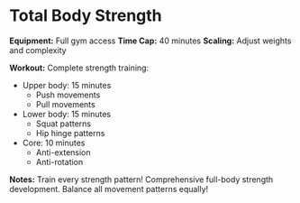 # Total Body Strength

**Equipment:** Full gym access
**Time Cap:** 40 minutes
**Scaling:** Adjust weights and complexity

**Workout:**
Complete strength training:
- Upper body: 15 minutes
  - Push movements
  - Pull movements
- Lower body: 15 minutes
  - Squat patterns
  - Hip hinge patterns
- Core: 10 minutes
  - Anti-extension
  - Anti-rotation

**Notes:** Train every strength pattern! Comprehensive full-body strength development. Balance all movement patterns equally!